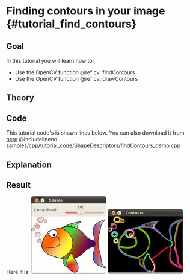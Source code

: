 Finding contours in your image {#tutorial_find_contours}
==============================

Goal
----

In this tutorial you will learn how to:

-   Use the OpenCV function @ref cv::findContours
-   Use the OpenCV function @ref cv::drawContours

Theory
------

Code
----

This tutorial code's is shown lines below. You can also download it from
[here](https://github.com/Itseez/opencv/tree/master/samples/cpp/tutorial_code/ShapeDescriptors/findContours_demo.cpp)
@includelineno samples/cpp/tutorial_code/ShapeDescriptors/findContours_demo.cpp

Explanation
-----------

Result
------

Here it is:
![](images/Find_Contours_Original_Image.jpg)
![](images/Find_Contours_Result.jpg)
